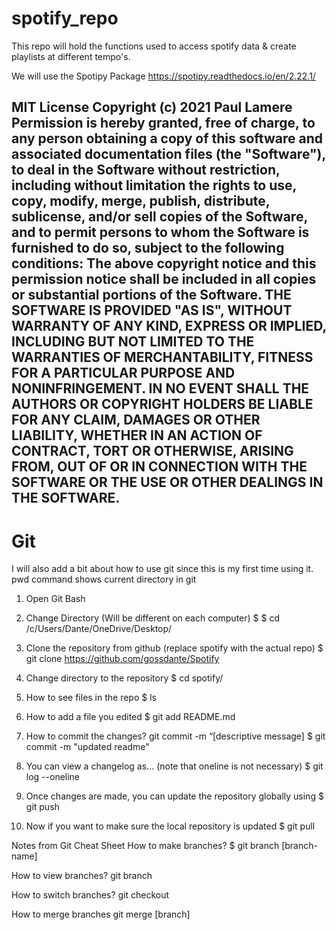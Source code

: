 # spotify_repo
This repo will hold the functions used to access spotify data &amp; create playlists at different tempo's.

We will use the Spotipy Package
https://spotipy.readthedocs.io/en/2.22.1/





MIT License
Copyright (c) 2021 Paul Lamere
Permission is hereby granted, free of charge, to any person obtaining a copy of this software and associated documentation files
(the "Software"), to deal in the Software without restriction, including without limitation the rights to use, copy, modify, merge,
publish, distribute, sublicense, and/or sell copies of the Software, and to permit persons to whom the Software is furnished to do
so, subject to the following conditions:
The above copyright notice and this permission notice shall be included in all copies or substantial portions of the Software.
THE SOFTWARE IS PROVIDED "AS IS", WITHOUT WARRANTY OF ANY KIND, EXPRESS OR IMPLIED, INCLUDING BUT NOT LIMITED TO THE WARRANTIES
OF MERCHANTABILITY, FITNESS FOR A PARTICULAR PURPOSE AND NONINFRINGEMENT. IN NO EVENT SHALL THE AUTHORS OR COPYRIGHT HOLDERS BE
LIABLE FOR ANY CLAIM, DAMAGES OR OTHER LIABILITY, WHETHER IN AN ACTION OF CONTRACT, TORT OR OTHERWISE, ARISING FROM, OUT OF OR
IN CONNECTION WITH THE SOFTWARE OR THE USE OR OTHER DEALINGS IN THE SOFTWARE.
-------------------------------------------------------------------------------------------------------------------------------------------
# Git 
I will also add a bit about how to use git since this is my first time using it.
pwd command shows current directory in git

1. Open Git Bash

2. Change Directory (Will be different on each computer)
$ $ cd /c/Users/Dante/OneDrive/Desktop/

3. Clone the repository from github (replace spotify with the actual repo)
$ git clone https://github.com/gossdante/Spotify

4. Change directory to the repository
$ cd spotify/

5. How to see files in the repo
$ ls

6. How to add a file you edited
$ git add README.md

7. How to commit the changes?
git commit -m “[descriptive message]
$ git commit -m "updated readme"

8. You can view a changelog as... (note that oneline is not necessary)
$ git log --oneline

9. Once changes are made, you can update the repository globally using 
$ git push

10. Now if you want to make sure the local repository is updated
$ git pull

Notes from Git Cheat Sheet
How to make branches?
$ git branch [branch-name]

How to view branches?
git branch

How to switch branches?
git checkout

How to merge branches
git merge [branch]